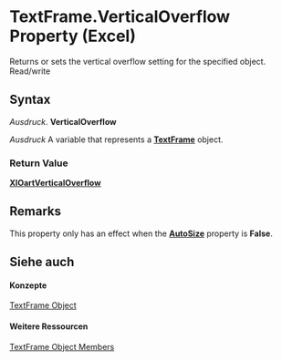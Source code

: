 
# TextFrame.VerticalOverflow Property (Excel)

Returns or sets the vertical overflow setting for the specified object. Read/write


## Syntax

 _Ausdruck_. **VerticalOverflow**

 _Ausdruck_ A variable that represents a **[TextFrame](4a6d2201-84b8-d83a-cc13-703da047815e.md)** object.


### Return Value

 **[XlOartVerticalOverflow](af5196c6-6753-a9c8-bed3-a143690c0a63.md)**


## Remarks

This property only has an effect when the  **[AutoSize](bf434f76-5749-8163-f737-b3bd624092d5.md)** property is **False**.


## Siehe auch


#### Konzepte


[TextFrame Object](4a6d2201-84b8-d83a-cc13-703da047815e.md)
#### Weitere Ressourcen


[TextFrame Object Members](http://msdn.microsoft.com/library/299ac22a-bf3d-11ca-90e8-a05d52a760d4%28Office.15%29.aspx)